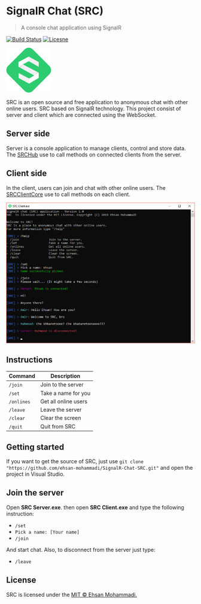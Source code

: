 # SignalR Chat (SRC)

> A console chat application using SignalR

[![Build Status](https://travis-ci.org/ehsan-mohammadi/SignalR-Chat-SRC.svg)](https://travis-ci.org/ehsan-mohammadi/SignalR-Chat-SRC)
[![Licesne](https://img.shields.io/github/license/ehsan-mohammadi/SignalR-Chat-SRC.svg?branch=master)](https://travis-ci.org/ehsan-mohammadi/SignalR-Chat-SRC)

<img src="https://github.com/ehsan-mohammadi/SignalR-Chat-SRC/blob/master/Images/LogoSRC.png" width="120" height="120" />

SRC is an open source and free application to anonymous chat with other online users. SRC based on SignalR technology. This project consist of server and client which are connected using the WebSocket.

## Server side

Server is a console application to manage clients, control and store data. The [SRCHub](https://github.com/ehsan-mohammadi/SignalR-Chat-SRC/blob/master/SRC%20Server/Hubs/SRCHub.cs) use to call methods on connected clients from the server.

## Client side

In the client, users can join and chat with other online users. The [SRCClientCore](https://github.com/ehsan-mohammadi/SignalR-Chat-SRC/blob/master/SRC%20Client/SRCClientCore.cs) use to call methods on each client.

![ImageSRC](https://github.com/ehsan-mohammadi/SignalR-Chat-SRC/blob/master/Images/ImageSRC1.png)

## Instructions

| Command     | Description          |
| ---         | ---
| `/join`     | Join to the server   |
| `/set`      | Take a name for you  |
| `/onlines`  | Get all online users |
| `/leave`    | Leave the server     |
| `/clear`    | Clear the screen     |
| `/quit`     | Quit from SRC        |

## Getting started

If you want to get the source of SRC, just use `git clone "https://github.com/ehsan-mohammadi/SignalR-Chat-SRC.git"` and open the project in Visual Studio.

## Join the server

Open **SRC Server.exe**. then open **SRC Client.exe** and type the following instruction:

- `/set`
- `Pick a name: [Your name]`
- `/join`

And start chat. Also, to disconnect from the server just type:

- `/leave`

## License

SRC  is licensed under the [MIT © Ehsan Mohammadi.](../master/LICENSE)
